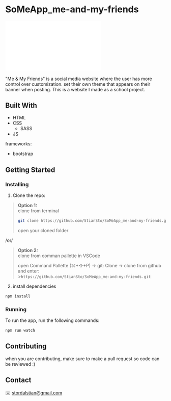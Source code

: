 # SoMeApp_me-and-my-friends

<!-- ![me and my friends - a social media application](/dist/assets/logo.png) -->

<img src="./dist/assets/logo.svg" style="width: clamp(10rem, 60%, 30rem);">

"Me &amp; My Friends" is a social media website where the user has more control over customization. set their own theme that appears on their banner when posting. This is a website I made as a school project.

## Built With

- HTML
- CSS
  - SASS
- JS

frameworks:

- bootstrap

## Getting Started

### Installing

1. Clone the repo:

> <b>Option 1:</b> <br>
> clone from terminal
>
> ```bash
> git clone https://github.com/StianSto/SoMeApp_me-and-my-friends.git
> ```
>
> open your cloned folder

/or/

> <b>Option 2:</b> <br>
> clone from comman pallette in VSCode
>
> open Command Pallette (⌘+⇧+P) -> git: Clone -> clone from github and enter: <br> >`https://github.com/StianSto/SoMeApp_me-and-my-friends.git`

2. install dependencies

```bash
npm install
```

### Running

To run the app, run the following commands:

```bash
npm run watch
```

## Contributing

when you are contributing, make sure to make a pull request so code can be reviewed :)

## Contact

:envelope: stordalstian@gmail.com
